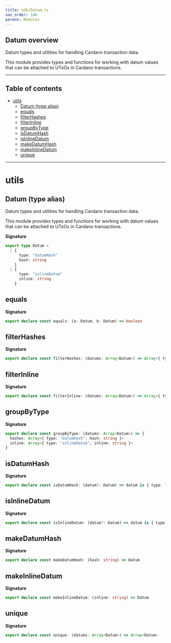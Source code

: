 ```yaml
---
title: sdk/Datum.ts
nav_order: 146
parent: Modules
---
```


## Datum overview

Datum types and utilities for handling Cardano transaction data.

This module provides types and functions for working with datum values
that can be attached to UTxOs in Cardano transactions.

---

<h2 class="text-delta">Table of contents</h2>

- [utils](#utils)
  - [Datum (type alias)](#datum-type-alias)
  - [equals](#equals)
  - [filterHashes](#filterhashes)
  - [filterInline](#filterinline)
  - [groupByType](#groupbytype)
  - [isDatumHash](#isdatumhash)
  - [isInlineDatum](#isinlinedatum)
  - [makeDatumHash](#makedatumhash)
  - [makeInlineDatum](#makeinlinedatum)
  - [unique](#unique)

---

# utils

## Datum (type alias)

Datum types and utilities for handling Cardano transaction data.

This module provides types and functions for working with datum values
that can be attached to UTxOs in Cardano transactions.

**Signature**

```ts
export type Datum =
  | {
      type: "datumHash"
      hash: string
    }
  | {
      type: "inlineDatum"
      inline: string
    }
```

## equals

**Signature**

```ts
export declare const equals: (a: Datum, b: Datum) => boolean
```

## filterHashes

**Signature**

```ts
export declare const filterHashes: (datums: Array<Datum>) => Array<{ type: "datumHash"; hash: string }>
```

## filterInline

**Signature**

```ts
export declare const filterInline: (datums: Array<Datum>) => Array<{ type: "inlineDatum"; inline: string }>
```

## groupByType

**Signature**

```ts
export declare const groupByType: (datums: Array<Datum>) => {
  hashes: Array<{ type: "datumHash"; hash: string }>
  inline: Array<{ type: "inlineDatum"; inline: string }>
}
```

## isDatumHash

**Signature**

```ts
export declare const isDatumHash: (datum?: Datum) => datum is { type: "datumHash"; hash: string }
```

## isInlineDatum

**Signature**

```ts
export declare const isInlineDatum: (datum?: Datum) => datum is { type: "inlineDatum"; inline: string }
```

## makeDatumHash

**Signature**

```ts
export declare const makeDatumHash: (hash: string) => Datum
```

## makeInlineDatum

**Signature**

```ts
export declare const makeInlineDatum: (inline: string) => Datum
```

## unique

**Signature**

```ts
export declare const unique: (datums: Array<Datum>) => Array<Datum>
```
